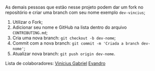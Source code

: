 As demais pessoas que estão nesse projeto podem dar um fork no repositório e criar uma branch com seu nome exemplo `dev-vincius`;
1. Utilizar o Fork;
2. Adicionar seu nome e GitHub na lista dentro do arquivo `CONTRIBUTING.md`;
3. Cria uma nova branch: `git checkout -b dev-nome`;
4. Commit com a nova branch: `git commit -m 'Criada a branch dev-nome'`;
5. Atualizar nova branch: `git push origin dev-nome`.

Lista de colaboradores:
[Vinícius Gabriel](https://github.com/ViniciusDadalte)
[Evandro](https://github.com/EvandroOrso)